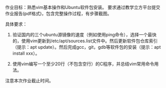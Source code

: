作业目标：熟悉vim基本操作和Ubuntu软件包安装。
要求通过教学立方平台提交作业报告(pdf格式)，包含完整操作过程，有步骤截图。

具体要求：

1. 验证国内的三个ubuntu源镜像的速度（例如使用ping命令），选择一个最快的，使用vim更新到/etc/apt/sources.list文件中。然后更新软件包仓库索引（提示：apt update）。然后完成gcc，git，gdb等软件包的安装（提示：apt install xxx）。

2. 使用vim编写一个至少20行（不包含空行）的C程序，并总结vim常用命令用法。

注意本次作业截止时间。
